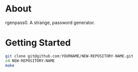# About

rgenpass0. A strange, password generator.

# Getting Started

```bash
git clone git@github.com:YOURNAME/NEW-REPOSITORY-NAME.git
cd NEW-REPOSITORY-NAME
make
```
